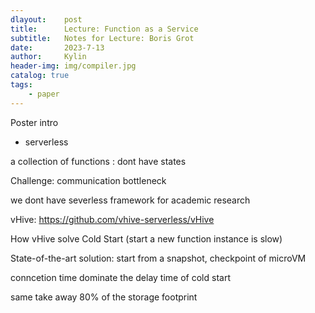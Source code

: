 ```yaml
---
dlayout:    post
title:      Lecture: Function as a Service
subtitle:   Notes for Lecture: Boris Grot
date:       2023-7-13
author:     Kylin
header-img: img/compiler.jpg
catalog: true
tags:
    - paper
---
```




Poster intro



- serverless

a collection of functions : dont have states

Challenge: communication bottleneck



we dont have severless framework for academic research

vHive: https://github.com/vhive-serverless/vHive



How vHive solve Cold Start (start a new function instance is slow)

State-of-the-art solution: start from a snapshot, checkpoint of microVM



conncetion time dominate the delay time of cold start

same take away 80% of the storage footprint



